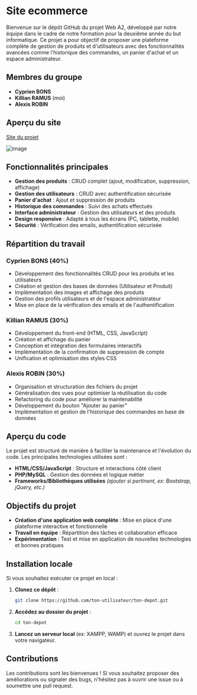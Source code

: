 # Site ecommerce

Bienvenue sur le dépôt GitHub du projet Web A2, développé par notre équipe dans le cadre de notre formation pour la deuxième année du but informatique. Ce projet a pour objectif de proposer une plateforme complète de gestion de produits et d'utilisateurs avec des fonctionnalités avancées comme l'historique des commandes, un panier d'achat et un espace administrateur. 

## Membres du groupe
- **Cyprien BONS**
- **Killian RAMUS** (moi)
- **Alexis ROBIN**

## Aperçu du site
[Site du projet](https://webinfo.iutmontp.univ-montp2.fr/~bonsc/Projetweb/web/controleurFrontal.php)

![image](https://github.com/user-attachments/assets/9b1879e4-fab4-42e3-809f-102de9f371b3)

## Fonctionnalités principales
- **Gestion des produits** : CRUD complet (ajout, modification, suppression, affichage)
- **Gestion des utilisateurs** : CRUD avec authentification sécurisée
- **Panier d'achat** : Ajout et suppression de produits
- **Historique des commandes** : Suivi des achats effectués
- **Interface administrateur** : Gestion des utilisateurs et des produits
- **Design responsive** : Adapté à tous les écrans (PC, tablette, mobile)
- **Sécurité** : Vérification des emails, authentification sécurisée

## Répartition du travail
### **Cyprien BONS (40%)**
- Développement des fonctionnalités CRUD pour les produits et les utilisateurs
- Création et gestion des bases de données (Utilisateur et Produit)
- Implémentation des images et affichage des produits
- Gestion des profils utilisateurs et de l'espace administrateur
- Mise en place de la vérification des emails et de l'authentification

### **Killian RAMUS (30%)**
- Développement du front-end (HTML, CSS, JavaScript)
- Création et affichage du panier
- Conception et intégration des formulaires interactifs
- Implémentation de la confirmation de suppression de compte
- Unification et optimisation des styles CSS

### **Alexis ROBIN (30%)**
- Organisation et structuration des fichiers du projet
- Généralisation des vues pour optimiser la réutilisation du code
- Refactoring du code pour améliorer la maintenabilité
- Développement du bouton "Ajouter au panier"
- Implémentation et gestion de l'historique des commandes en base de données

## Aperçu du code
Le projet est structuré de manière à faciliter la maintenance et l'évolution du code. Les principales technologies utilisées sont :
- **HTML/CSS/JavaScript** : Structure et interactions côté client
- **PHP/MySQL** : Gestion des données et logique métier
- **Frameworks/Bibliothèques utilisées** *(ajouter si pertinent, ex: Bootstrap, jQuery, etc.)*

## Objectifs du projet
- **Création d'une application web complète** : Mise en place d'une plateforme interactive et fonctionnelle
- **Travail en équipe** : Répartition des tâches et collaboration efficace
- **Expérimentation** : Test et mise en application de nouvelles technologies et bonnes pratiques

## Installation locale
Si vous souhaitez exécuter ce projet en local :

1. **Clonez ce dépôt** :
   ```sh
   git clone https://github.com/ton-utilisateur/ton-depot.git
   ```

2. **Accédez au dossier du projet** :
   ```sh
   cd ton-depot
   ```

3. **Lancez un serveur local** (ex: XAMPP, WAMP) et ouvrez le projet dans votre navigateur.

## Contributions
Les contributions sont les bienvenues !
Si vous souhaitez proposer des améliorations ou signaler des bugs, n'hésitez pas à ouvrir une issue ou à soumettre une pull request.
